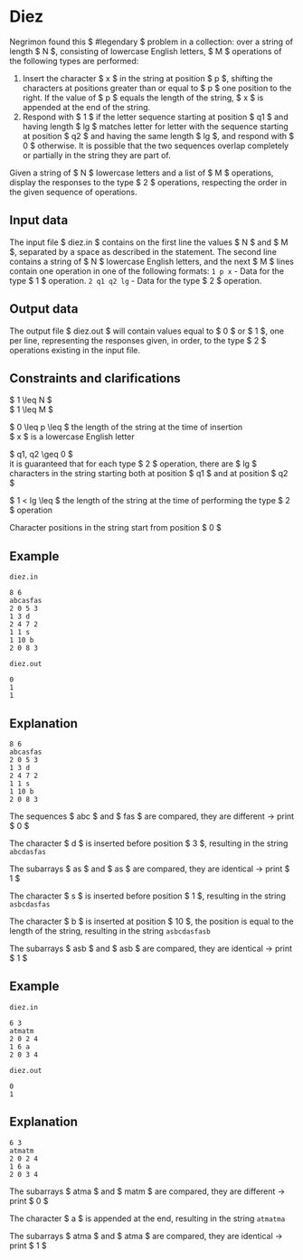 # Diez

Negrimon found this $ \#legendary $ problem in a collection: over a string of length $ N $, consisting of lowercase English letters, $ M $ operations of the following types are performed:
1. Insert the character $ x $ in the string at position $ p $, shifting the characters at positions greater than or equal to $ p $ one position to the right. If the value of $ p $ equals the length of the string, $ x $ is appended at the end of the string.
2. Respond with $ 1 $ if the letter sequence starting at position $ q1 $ and having length $ lg $ matches letter for letter with the sequence starting at position $ q2 $ and having the same length $ lg $, and respond with $ 0 $ otherwise. It is possible that the two sequences overlap completely or partially in the string they are part of.

Given a string of $ N $ lowercase letters and a list of $ M $ operations, display the responses to the type $ 2 $ operations, respecting the order in the given sequence of operations.

## Input data

The input file $ diez.in $ contains on the first line the values $ N $ and $ M $, separated by a space as described in the statement. The second line contains a string of $ N $ lowercase English letters, and the next $ M $ lines contain one operation in one of the following formats:
`1 p x` - Data for the type $ 1 $ operation.
`2 q1 q2 lg` - Data for the type $ 2 $ operation.

## Output data

The output file $ diez.out $ will contain values equal to $ 0 $ or $ 1 $, one per line, representing the responses given, in order, to the type $ 2 $ operations existing in the input file.

## Constraints and clarifications

$ 1 \leq N $  
$ 1 \leq M $  

$ 0 \leq p \leq $ the length of the string at the time of insertion  
$ x $ is a lowercase English letter  

$ q1, q2 \geq 0 $  
it is guaranteed that for each type $ 2 $ operation, there are $ lg $ characters in the string starting both at position $ q1 $ and at position $ q2 $

$ 1 < lg \leq $ the length of the string at the time of performing the type $ 2 $ operation  

Character positions in the string start from position $ 0 $

## Example

`diez.in` 
```
8 6
abcasfas
2 0 5 3
1 3 d
2 4 7 2
1 1 s
1 10 b
2 0 8 3
```

`diez.out` 
```
0
1
1
```

## Explanation

```
8 6
abcasfas
2 0 5 3
1 3 d
2 4 7 2
1 1 s
1 10 b
2 0 8 3
```

The sequences $ abc $ and $ fas $ are compared, they are different $\rightarrow$ print $ 0 $

The character $ d $ is inserted before position $ 3 $, resulting in the string `abcdasfas` 

The subarrays $ as $ and $ as $ are compared, they are identical $\rightarrow$ print $ 1 $

The character $ s $ is inserted before position $ 1 $, resulting in the string `asbcdasfas` 

The character $ b $ is inserted at position $ 10 $, the position is equal to the length of the string, resulting in the string `asbcdasfasb` 

The subarrays $ asb $ and $ asb $ are compared, they are identical $\rightarrow$ print $ 1 $

## Example

`diez.in` 
```
6 3
atmatm
2 0 2 4
1 6 a
2 0 3 4
```

`diez.out`
```
0
1
```

## Explanation

```
6 3
atmatm
2 0 2 4
1 6 a
2 0 3 4
```

The subarrays $ atma $ and $ matm $ are compared, they are different $\rightarrow$ print $ 0 $

The character $ a $ is appended at the end, resulting in the string `atmatma` 

The subarrays $ atma $ and $ atma $ are compared, they are identical $\rightarrow$ print $ 1 $
